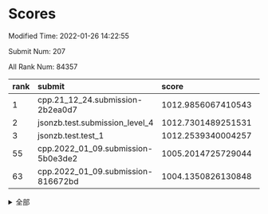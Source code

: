 # Scores

Modified Time: 2022-01-26 14:22:55

Submit Num: 207

All Rank Num: 84357

| rank |               submit               |       score        |       sigma        | pk_num |
| :--- | :--------------------------------- | :----------------- | :----------------- | :----- |
| 1    | cpp.21_12_24.submission-2b2ea0d7   | 1012.9856067410543 | 0.8128688283292168 | 1628   |
| 2    | jsonzb.test.submission_level_4     | 1012.7301489251531 | 0.7904170188175257 | 1630   |
| 3    | jsonzb.test.test_1                 | 1012.2539340004257 | 0.8207734203071523 | 1632   |
| 55   | cpp.2022_01_09.submission-5b0e3de2 | 1005.2014725729044 | 0.7081040104673555 | 1631   |
| 63   | cpp.2022_01_09.submission-816672bd | 1004.1350826130848 | 0.7260466685642657 | 1628   |


<details>
<summary>全部</summary>

| rank |                 submit                 |       score        |       sigma        | pk_num |
| :--- | :------------------------------------- | :----------------- | :----------------- | :----- |
| 1    | cpp.21_12_24.submission-2b2ea0d7       | 1012.9856067410543 | 0.8128688283292168 | 1628   |
| 2    | jsonzb.test.submission_level_4         | 1012.7301489251531 | 0.7904170188175257 | 1630   |
| 3    | jsonzb.test.test_1                     | 1012.2539340004257 | 0.8207734203071523 | 1632   |
| 4    | gobigger.level_3.submission_level_3_10 | 1011.694793391966  | 0.7635817654214441 | 1628   |
| 5    | gobigger.level_3.submission_level_3_42 | 1011.1714060733375 | 0.7757321783011358 | 1629   |
| 6    | gobigger.level_3.submission_level_3_32 | 1011.149899788738  | 0.7797664555987679 | 1628   |
| 7    | gobigger.level_3.submission_level_3_16 | 1011.144700151621  | 0.7829851033868401 | 1631   |
| 8    | gobigger.level_3.submission_level_3_48 | 1011.066518976495  | 0.7508683193280389 | 1634   |
| 9    | gobigger.level_3.submission_level_3_3  | 1010.9949482921616 | 0.7961896562886834 | 1628   |
| 10   | gobigger.level_3.submission_level_3_31 | 1010.9558713910801 | 0.7763721060624824 | 1629   |
| 11   | gobigger.level_3.submission_level_3_19 | 1010.8627021989217 | 0.7760959095772362 | 1627   |
| 12   | gobigger.level_3.submission_level_3_43 | 1010.8225994533631 | 0.7692864128102352 | 1629   |
| 13   | gobigger.level_3.submission_level_3_2  | 1010.7261397929299 | 0.774388630425795  | 1630   |
| 14   | gobigger.level_3.submission_level_3_49 | 1010.6039170485236 | 0.7612030188803128 | 1629   |
| 15   | gobigger.level_3.submission_level_3_22 | 1010.5865294956735 | 0.755768386526129  | 1634   |
| 16   | gobigger.level_3.submission_level_3_44 | 1010.5430174786386 | 0.7681679674824857 | 1634   |
| 17   | gobigger.level_3.submission_level_3_7  | 1010.5298093159539 | 0.8036621460036358 | 1633   |
| 18   | gobigger.level_3.submission_level_3_36 | 1010.5064210677979 | 0.7634475966334933 | 1628   |
| 19   | gobigger.level_3.submission_level_3_39 | 1010.4700084538856 | 0.7486626171952525 | 1633   |
| 20   | gobigger.level_3.submission_level_3_24 | 1010.4449668481835 | 0.7788482637551072 | 1635   |
| 21   | gobigger.level_3.submission_level_3_6  | 1010.3737778889916 | 0.76521155852862   | 1630   |
| 22   | gobigger.level_3.submission_level_3_46 | 1010.3655398590704 | 0.7512310833717148 | 1629   |
| 23   | gobigger.level_3.submission_level_3_0  | 1010.3025354554763 | 0.7642201771310809 | 1626   |
| 24   | gobigger.level_3.submission_level_3_29 | 1010.1637883235669 | 0.7797999859146326 | 1629   |
| 25   | gobigger.level_3.submission_level_3_40 | 1010.1512556344685 | 0.7998390812381485 | 1630   |
| 26   | gobigger.level_3.submission_level_3_33 | 1010.1211119036941 | 0.7599885607351942 | 1631   |
| 27   | gobigger.level_3.submission_level_3_47 | 1010.0647456871774 | 0.7442550138979234 | 1633   |
| 28   | gobigger.level_3.submission_level_3_18 | 1009.9803232699029 | 0.744013088072758  | 1632   |
| 29   | gobigger.level_3.submission_level_3_12 | 1009.8610763987581 | 0.7542641104587041 | 1627   |
| 30   | gobigger.level_3.submission_level_3_20 | 1009.8213321465822 | 0.7516968966680971 | 1634   |
| 31   | gobigger.level_3.submission_level_3_23 | 1009.7999478312206 | 0.7738919234764029 | 1634   |
| 32   | gobigger.level_3.submission_level_3_9  | 1009.7983634247826 | 0.7368939886694563 | 1631   |
| 33   | gobigger.level_3.submission_level_3_38 | 1009.7753720831315 | 0.7808332154294217 | 1629   |
| 34   | gobigger.level_3.submission_level_3_8  | 1009.7527285144079 | 0.759817910417034  | 1629   |
| 35   | gobigger.level_3.submission_level_3_34 | 1009.7390896205503 | 0.7302747144082751 | 1629   |
| 36   | gobigger.level_3.submission_level_3_26 | 1009.6901999299002 | 0.7535144239267508 | 1629   |
| 37   | gobigger.level_3.submission_level_3_30 | 1009.6753229109697 | 0.7672324510021793 | 1631   |
| 38   | gobigger.level_3.submission_level_3_35 | 1009.6390060324331 | 0.7484178359370224 | 1629   |
| 39   | gobigger.level_3.submission_level_3_14 | 1009.6045975759205 | 0.757948103417717  | 1629   |
| 40   | gobigger.level_3.submission_level_3_45 | 1009.3981507532591 | 0.7441217683319732 | 1630   |
| 41   | gobigger.level_3.submission_level_3_11 | 1009.397423635298  | 0.750044614315925  | 1627   |
| 42   | gobigger.level_3.submission_level_3_4  | 1009.3404976033346 | 0.7479616634147073 | 1632   |
| 43   | gobigger.level_3.submission_level_3_15 | 1009.3202973288998 | 0.7476666591598581 | 1632   |
| 44   | gobigger.level_3.submission_level_3_25 | 1009.252747168815  | 0.746957109976398  | 1629   |
| 45   | gobigger.level_3.submission_level_3_27 | 1009.1703623326234 | 0.7303050076443857 | 1627   |
| 46   | gobigger.level_3.submission_level_3_28 | 1009.1139429552105 | 0.7367770750529956 | 1631   |
| 47   | gobigger.level_3.submission_level_3_41 | 1009.0812953919603 | 0.7572861289068769 | 1631   |
| 48   | gobigger.level_3.submission_level_3_13 | 1009.0164593133735 | 0.7297192924115053 | 1630   |
| 49   | gobigger.level_3.submission_level_3_5  | 1008.8864154814967 | 0.7602331398640285 | 1631   |
| 50   | gobigger.level_3.submission_level_3_21 | 1008.4859163893035 | 0.74986115908215   | 1629   |
| 51   | gobigger.level_3.submission_level_3_1  | 1008.2222905057401 | 0.7516346743606942 | 1627   |
| 52   | gobigger.level_3.submission_level_3_37 | 1008.178112133862  | 0.7440920362128046 | 1628   |
| 53   | gobigger.level_3.submission_level_3_17 | 1007.6593347053155 | 0.7220361073543827 | 1627   |
| 54   | gobigger.level_1.submission_level_1_13 | 1005.2599018342589 | 0.7237894484514282 | 1631   |
| 55   | cpp.2022_01_09.submission-5b0e3de2     | 1005.2014725729044 | 0.7081040104673555 | 1631   |
| 56   | gobigger.level_1.submission_level_1_36 | 1005.0255982956663 | 0.730432499524719  | 1631   |
| 57   | gobigger.level_1.submission_level_1_40 | 1004.5422438766022 | 0.7176544377580996 | 1635   |
| 58   | gobigger.level_1.submission_level_1_32 | 1004.3616561936071 | 0.7176864726857185 | 1634   |
| 59   | gobigger.level_1.submission_level_1_11 | 1004.3141263097515 | 0.7236921797188789 | 1632   |
| 60   | gobigger.level_1.submission_level_1_42 | 1004.1674292176426 | 0.7185397874341225 | 1631   |
| 61   | gobigger.level_1.submission_level_1_25 | 1004.1586616670119 | 0.7137002249212455 | 1626   |
| 62   | gobigger.level_1.submission_level_1_22 | 1004.1428589480466 | 0.7191483135748695 | 1634   |
| 63   | cpp.2022_01_09.submission-816672bd     | 1004.1350826130848 | 0.7260466685642657 | 1628   |
| 64   | gobigger.level_1.submission_level_1_20 | 1004.1043777414743 | 0.7125795390380582 | 1630   |
| 65   | gobigger.level_1.submission_level_1_16 | 1003.9744546161379 | 0.738450045768656  | 1626   |
| 66   | gobigger.level_1.submission_level_1_46 | 1003.9579660401314 | 0.7191562569652873 | 1630   |
| 67   | gobigger.level_1.submission_level_1_7  | 1003.8944709312212 | 0.7203139260019318 | 1628   |
| 68   | gobigger.level_1.submission_level_1_21 | 1003.7094124161619 | 0.723096552183767  | 1628   |
| 69   | gobigger.level_1.submission_level_1_14 | 1003.7035891994203 | 0.7119720553357647 | 1627   |
| 70   | gobigger.level_1.submission_level_1_23 | 1003.6873851497846 | 0.7078931732837813 | 1627   |
| 71   | gobigger.level_1.submission_level_1_49 | 1003.6831725942983 | 0.7128374152998782 | 1631   |
| 72   | gobigger.level_1.submission_level_1_19 | 1003.6715860631332 | 0.7253907726085452 | 1632   |
| 73   | gobigger.level_1.submission_level_1_10 | 1003.6095059052615 | 0.7193903556963729 | 1631   |
| 74   | gobigger.level_1.submission_level_1_6  | 1003.565446976432  | 0.707206101704802  | 1630   |
| 75   | gobigger.level_1.submission_level_1_12 | 1003.5471812382657 | 0.7097118682563627 | 1633   |
| 76   | gobigger.level_1.submission_level_1_43 | 1003.5102118512152 | 0.7114207714079795 | 1629   |
| 77   | gobigger.level_1.submission_level_1_29 | 1003.4949456904084 | 0.7084078501749599 | 1630   |
| 78   | gobigger.level_1.submission_level_1_44 | 1003.4430399032167 | 0.7211707556202247 | 1632   |
| 79   | gobigger.level_1.submission_level_1_45 | 1003.4347366773152 | 0.7137567510064878 | 1627   |
| 80   | gobigger.level_1.submission_level_1_9  | 1003.3986914458619 | 0.7179280775992307 | 1627   |
| 81   | gobigger.level_1.submission_level_1_24 | 1003.3950214399623 | 0.7119834559875587 | 1631   |
| 82   | gobigger.level_1.submission_level_1_31 | 1003.3379127284584 | 0.7195750147460833 | 1630   |
| 83   | gobigger.level_1.submission_level_1_41 | 1003.3184144824967 | 0.7142806848609257 | 1632   |
| 84   | gobigger.level_1.submission_level_1_39 | 1003.2339564284277 | 0.7094957715169018 | 1629   |
| 85   | gobigger.level_1.submission_level_1_38 | 1003.1185819451906 | 0.7266837775850933 | 1628   |
| 86   | gobigger.level_1.submission_level_1_48 | 1003.0695545799119 | 0.7224429113933654 | 1625   |
| 87   | gobigger.level_1.submission_level_1_27 | 1003.0063863117862 | 0.7183019141227536 | 1628   |
| 88   | gobigger.level_1.submission_level_1_1  | 1002.9983545486205 | 0.7202674874988017 | 1629   |
| 89   | gobigger.level_1.submission_level_1_33 | 1002.9853665652412 | 0.7184895873048746 | 1629   |
| 90   | gobigger.level_1.submission_level_1_15 | 1002.8457919360372 | 0.7021241208150744 | 1633   |
| 91   | gobigger.level_1.submission_level_1_37 | 1002.8331003599454 | 0.7191024594386887 | 1633   |
| 92   | gobigger.level_1.submission_level_1_0  | 1002.8268791745407 | 0.7188184757947589 | 1629   |
| 93   | gobigger.level_1.submission_level_1_47 | 1002.76246671716   | 0.717336223293688  | 1631   |
| 94   | gobigger.level_1.submission_level_1_26 | 1002.7325670897619 | 0.7252528559629037 | 1628   |
| 95   | gobigger.level_1.submission_level_1_35 | 1002.6561219784688 | 0.7085633745177066 | 1628   |
| 96   | gobigger.level_1.submission_level_1_34 | 1002.4656914489739 | 0.701867025207424  | 1630   |
| 97   | gobigger.level_1.submission_level_1_30 | 1002.4432195098055 | 0.7056253260368683 | 1631   |
| 98   | gobigger.level_1.submission_level_1_17 | 1002.3319542258939 | 0.721204945590172  | 1632   |
| 99   | gobigger.level_1.submission_level_1_18 | 1002.3289219140314 | 0.7164628841801703 | 1629   |
| 100  | gobigger.level_1.submission_level_1_28 | 1002.2475410700338 | 0.720274351343848  | 1630   |
| 101  | gobigger.level_1.submission_level_1_5  | 1002.011672949294  | 0.7081822595218966 | 1625   |
| 102  | gobigger.level_1.submission_level_1_4  | 1002.0069068809477 | 0.7116671580567093 | 1633   |
| 103  | gobigger.level_1.submission_level_1_3  | 1001.9708224364705 | 0.7156239827729096 | 1633   |
| 104  | gobigger.level_1.submission_level_1_8  | 1001.6286165880589 | 0.7068640933396668 | 1624   |
| 105  | gobigger.level_1.submission_level_1_2  | 1001.3722976268241 | 0.7034625128273037 | 1627   |
| 106  | gobigger.random.submission_random_2    | 996.9729629676576  | 0.7022937426125999 | 1633   |
| 107  | gobigger.random.submission_random_36   | 996.9620930061265  | 0.702657019011199  | 1631   |
| 108  | gobigger.random.submission_random_37   | 996.9306826552528  | 0.705042360488935  | 1634   |
| 109  | gobigger.random.submission_random_1    | 996.8150681411769  | 0.7069007201067687 | 1630   |
| 110  | gobigger.random.submission_random_39   | 996.7971395317868  | 0.7093030972366344 | 1629   |
| 111  | gobigger.random.submission_random_18   | 996.7423835641846  | 0.7012910165061713 | 1634   |
| 112  | gobigger.random.submission_random_48   | 996.7089688587488  | 0.7251870257553282 | 1632   |
| 113  | gobigger.random.submission_random_5    | 996.7084157342456  | 0.7047576759201483 | 1630   |
| 114  | gobigger.random.submission_random_20   | 996.6813165949022  | 0.7187157751410558 | 1629   |
| 115  | gobigger.random.submission_random_21   | 996.6552067417865  | 0.7319616749150433 | 1635   |
| 116  | gobigger.random.submission_random_44   | 996.5906450608414  | 0.7164433194310588 | 1630   |
| 117  | gobigger.random.submission_random_46   | 996.5525269664545  | 0.7162587647336678 | 1629   |
| 118  | gobigger.random.submission_random_11   | 996.5262045646608  | 0.7064888144300676 | 1629   |
| 119  | gobigger.random.submission_random_34   | 996.4703429284785  | 0.701720826266902  | 1631   |
| 120  | gobigger.random.submission_random_32   | 996.4524673399712  | 0.7144053546059822 | 1631   |
| 121  | gobigger.random.submission_random_0    | 996.4375331195738  | 0.7030533494839634 | 1633   |
| 122  | gobigger.random.submission_random_38   | 996.3952933541915  | 0.698205259643008  | 1627   |
| 123  | gobigger.random.submission_random_30   | 996.2874017507712  | 0.7001217484276879 | 1625   |
| 124  | gobigger.random.submission_random_45   | 996.2719823290249  | 0.7108478315463787 | 1633   |
| 125  | gobigger.random.submission_random_35   | 996.2428412275277  | 0.6985063620883697 | 1631   |
| 126  | gobigger.random.submission_random_10   | 996.1901928685303  | 0.7092008276595484 | 1632   |
| 127  | gobigger.random.submission_random_12   | 996.1553360388049  | 0.700240986443088  | 1628   |
| 128  | gobigger.random.submission_random_15   | 996.0406461192971  | 0.7240747998067233 | 1633   |
| 129  | gobigger.random.submission_random_14   | 996.0307509804951  | 0.7114645597385328 | 1630   |
| 130  | gobigger.random.submission_random_27   | 996.0287251565267  | 0.7320437793285649 | 1634   |
| 131  | gobigger.random.submission_random_19   | 995.9979608254126  | 0.7095408823276698 | 1629   |
| 132  | gobigger.random.submission_random_33   | 995.962072485362   | 0.7147741645642477 | 1634   |
| 133  | gobigger.random.submission_random_22   | 995.9429136972212  | 0.7203444028546852 | 1634   |
| 134  | gobigger.random.submission_random_7    | 995.9136037794482  | 0.7287103240655323 | 1629   |
| 135  | gobigger.random.submission_random_9    | 995.8587546668081  | 0.7018545033200435 | 1632   |
| 136  | gobigger.random.submission_random_47   | 995.7926677101538  | 0.7194586066423483 | 1629   |
| 137  | gobigger.random.submission_random_25   | 995.7756168068075  | 0.7135759465886135 | 1633   |
| 138  | gobigger.random.submission_random_3    | 995.7677967257815  | 0.7083959100352831 | 1631   |
| 139  | gobigger.random.submission_random_42   | 995.7640303105823  | 0.7152216346626611 | 1632   |
| 140  | gobigger.random.submission_random_8    | 995.7049922713294  | 0.7142837376045705 | 1634   |
| 141  | gobigger.random.submission_random_43   | 995.6334374821047  | 0.7019395604503569 | 1631   |
| 142  | gobigger.random.submission_random_26   | 995.5283118995179  | 0.7120306770366469 | 1631   |
| 143  | gobigger.random.submission_random_13   | 995.4652259456707  | 0.7216447520214296 | 1635   |
| 144  | gobigger.random.submission_random_6    | 995.447766282339   | 0.705804465276597  | 1628   |
| 145  | gobigger.random.submission_random_41   | 995.3410971132217  | 0.7192070139805186 | 1626   |
| 146  | gobigger.random.submission_random_17   | 995.3285099782288  | 0.706442712423417  | 1629   |
| 147  | gobigger.random.submission_random_16   | 995.3136633631734  | 0.7122970110159601 | 1631   |
| 148  | gobigger.random.submission_random_24   | 995.2332539313755  | 0.7228061150336728 | 1629   |
| 149  | gobigger.random.submission_random_49   | 995.2190661214984  | 0.7076986710427934 | 1632   |
| 150  | gobigger.random.submission_random_28   | 995.1958622797447  | 0.7250035726147348 | 1633   |
| 151  | gobigger.random.submission_random_31   | 995.1502069355006  | 0.713954011074918  | 1631   |
| 152  | gobigger.random.submission_random_29   | 995.1478134062851  | 0.7202452777672416 | 1633   |
| 153  | gobigger.random.submission_random_23   | 995.0700565195195  | 0.7124666878949408 | 1632   |
| 154  | gobigger.random.submission_random_40   | 994.9022651879251  | 0.7182845098127211 | 1633   |
| 155  | gobigger.random.submission_random_4    | 994.3737187563054  | 0.7077455004217479 | 1630   |
| 156  | gobigger.level_2.submission_level_2_38 | 993.2189614240813  | 0.739682794127185  | 1623   |
| 157  | gobigger.level_2.submission_level_2_32 | 993.1028864972664  | 0.7595025383114519 | 1628   |
| 158  | gobigger.level_2.submission_level_2_15 | 993.0739234239643  | 0.7328900736982612 | 1627   |
| 159  | gobigger.level_2.submission_level_2_31 | 993.0717305706022  | 0.7354948767899223 | 1631   |
| 160  | gobigger.level_2.submission_level_2_10 | 992.9975865994288  | 0.7321968726509874 | 1628   |
| 161  | gobigger.level_2.submission_level_2_4  | 992.9630397268354  | 0.7288596627362828 | 1630   |
| 162  | gobigger.level_2.submission_level_2_16 | 992.7887853944699  | 0.7412756506158158 | 1630   |
| 163  | gobigger.level_2.submission_level_2_25 | 992.7289536761688  | 0.7321779945729153 | 1631   |
| 164  | gobigger.level_2.submission_level_2_5  | 992.6428151714324  | 0.7570306610313727 | 1630   |
| 165  | gobigger.level_2.submission_level_2_39 | 992.599864391283   | 0.7555788582039257 | 1632   |
| 166  | gobigger.level_2.submission_level_2_1  | 992.576663522844   | 0.7397146548494253 | 1628   |
| 167  | gobigger.level_2.submission_level_2_3  | 992.4326580119176  | 0.7297577202152794 | 1630   |
| 168  | gobigger.level_2.submission_level_2_9  | 992.2905887599699  | 0.7386620142129493 | 1629   |
| 169  | gobigger.level_2.submission_level_2_28 | 992.2873791789201  | 0.7384011163418754 | 1627   |
| 170  | gobigger.level_2.submission_level_2_41 | 992.2865312582278  | 0.7398141097925219 | 1629   |
| 171  | gobigger.level_2.submission_level_2_33 | 992.2862763840949  | 0.73237356626602   | 1630   |
| 172  | gobigger.level_2.submission_level_2_24 | 992.282109392909   | 0.760088719396777  | 1629   |
| 173  | gobigger.level_2.submission_level_2_40 | 992.2760004085422  | 0.7650339317309177 | 1629   |
| 174  | gobigger.level_2.submission_level_2_42 | 992.1869741807748  | 0.7600256867726388 | 1633   |
| 175  | gobigger.level_2.submission_level_2_22 | 992.1735573090573  | 0.7508017912876355 | 1632   |
| 176  | gobigger.level_2.submission_level_2_12 | 992.1006188055986  | 0.7448285723816486 | 1633   |
| 177  | gobigger.level_2.submission_level_2_6  | 992.0717174797103  | 0.739415395030379  | 1629   |
| 178  | gobigger.level_2.submission_level_2_23 | 992.0087897926758  | 0.7530261015143392 | 1635   |
| 179  | gobigger.level_2.submission_level_2_27 | 991.9955766014156  | 0.7391895017742682 | 1632   |
| 180  | gobigger.level_2.submission_level_2_43 | 991.9922011735456  | 0.7421956656169361 | 1630   |
| 181  | gobigger.level_2.submission_level_2_45 | 991.9488882370646  | 0.7418169928862816 | 1628   |
| 182  | gobigger.level_2.submission_level_2_26 | 991.938531221204   | 0.7399119802403389 | 1636   |
| 183  | gobigger.level_2.submission_level_2_19 | 991.9150696431852  | 0.763008573559822  | 1629   |
| 184  | gobigger.level_2.submission_level_2_11 | 991.8818238481882  | 0.7441022082515075 | 1628   |
| 185  | gobigger.level_2.submission_level_2_17 | 991.8619590193903  | 0.7514414541512232 | 1629   |
| 186  | gobigger.level_2.submission_level_2_49 | 991.8175930299972  | 0.753390176443557  | 1630   |
| 187  | gobigger.level_2.submission_level_2_48 | 991.8159083630646  | 0.7600828950998109 | 1631   |
| 188  | gobigger.level_2.submission_level_2_46 | 991.7703953949242  | 0.7524705959257841 | 1628   |
| 189  | gobigger.level_2.submission_level_2_8  | 991.7430545123614  | 0.7521962894662079 | 1628   |
| 190  | gobigger.level_2.submission_level_2_29 | 991.5724455996003  | 0.7507475722434476 | 1631   |
| 191  | gobigger.level_2.submission_level_2_13 | 991.4675226289688  | 0.7502293355252245 | 1631   |
| 192  | gobigger.level_2.submission_level_2_0  | 991.4586441080044  | 0.750443322068289  | 1631   |
| 193  | gobigger.level_2.submission_level_2_2  | 991.2579401766034  | 0.7543506967203071 | 1626   |
| 194  | gobigger.level_2.submission_level_2_18 | 991.1549737338577  | 0.7657831183061595 | 1627   |
| 195  | gobigger.level_2.submission_level_2_7  | 991.0467011826852  | 0.7684723386475983 | 1632   |
| 196  | gobigger.level_2.submission_level_2_14 | 991.0208765406466  | 0.7504154204880601 | 1627   |
| 197  | gobigger.level_2.submission_level_2_21 | 990.9867057493542  | 0.7464702422532228 | 1630   |
| 198  | gobigger.level_2.submission_level_2_34 | 990.9150388069746  | 0.7612559125249327 | 1630   |
| 199  | gobigger.level_2.submission_level_2_47 | 990.8242342959168  | 0.7665473306043472 | 1630   |
| 200  | gobigger.level_2.submission_level_2_20 | 990.8048145822589  | 0.7677251504561732 | 1631   |
| 201  | gobigger.level_2.submission_level_2_30 | 990.6764293208319  | 0.7631592392860339 | 1626   |
| 202  | gobigger.level_2.submission_level_2_37 | 990.4548778618213  | 0.784746321930864  | 1628   |
| 203  | gobigger.level_2.submission_level_2_36 | 989.791625934648   | 0.7677705372528503 | 1628   |
| 204  | gobigger.level_2.submission_level_2_35 | 989.6219607240926  | 0.7628613223034447 | 1629   |
| 205  | gobigger.level_2.submission_level_2_44 | 989.6172899194224  | 0.7675473627834518 | 1629   |
| 206  | gobigger.none.submission_none_0        | 978.4475567615908  | 1.3231833696480029 | 1632   |
| 207  | gobigger.none.submission_none_1        | 975.5976909557031  | 1.5277471581046214 | 1628   |

</details>